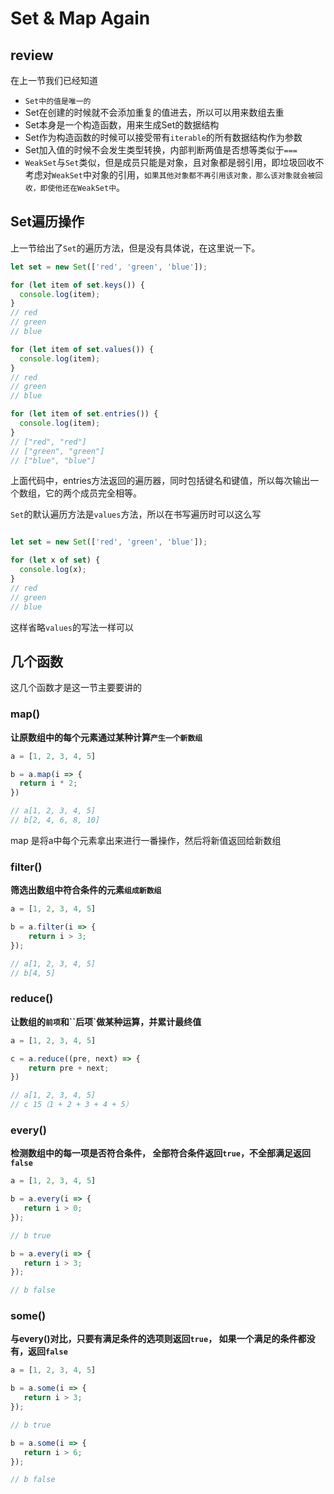 # Set & Map Again

## review
在上一节我们已经知道
- `Set中的值是唯一的`
- Set在创建的时候就不会添加重复的值进去，所以可以用来数组去重
- Set本身是一个构造函数，用来生成Set的数据结构
- Set作为构造函数的时候可以接受带有`iterable`的所有数据结构作为参数
- Set加入值的时候不会发生类型转换，内部判断两值是否想等类似于`===`
- `WeakSet`与`Set`类似，但是成员只能是对象，且对象都是弱引用，即垃圾回收不考虑对`WeakSet`中对象的引用，`如果其他对象都不再引用该对象，那么该对象就会被回收，即使他还在WeakSet中`。


## Set遍历操作
上一节给出了`Set`的遍历方法，但是没有具体说，在这里说一下。

```js
let set = new Set(['red', 'green', 'blue']);

for (let item of set.keys()) {
  console.log(item);
}
// red
// green
// blue

for (let item of set.values()) {
  console.log(item);
}
// red
// green
// blue

for (let item of set.entries()) {
  console.log(item);
}
// ["red", "red"]
// ["green", "green"]
// ["blue", "blue"]
```

上面代码中，entries方法返回的遍历器，同时包括键名和键值，所以每次输出一个数组，它的两个成员完全相等。

`Set`的默认遍历方法是`values`方法，所以在书写遍历时可以这么写
```js

let set = new Set(['red', 'green', 'blue']);

for (let x of set) {
  console.log(x);
}
// red
// green
// blue
```
这样省略`values`的写法一样可以

## 几个函数
这几个函数才是这一节主要要讲的


### map()

**让原数组中的每个元素通过某种计算`产生一个新数组`**

```js
a = [1, 2, 3, 4, 5]

b = a.map(i => {
  return i * 2;  
})

// a[1, 2, 3, 4, 5]
// b[2, 4, 6, 8, 10]
```
map 是将a中每个元素拿出来进行一番操作，然后将新值返回给新数组

### filter()
**筛选出数组中符合条件的元素`组成新数组`**

```js
a = [1, 2, 3, 4, 5]

b = a.filter(i => {
	return i > 3;
});

// a[1, 2, 3, 4, 5]
// b[4, 5]
```

### reduce()
**让数组的`前项`和``后项`做某种运算，并累计最终值**

```js
a = [1, 2, 3, 4, 5]

c = a.reduce((pre, next) => {
	return pre + next;
})

// a[1, 2, 3, 4, 5]
// c 15（1 + 2 + 3 + 4 + 5）
```

### every()
**检测数组中的每一项是否符合条件， 全部符合条件返回`true`，不全部满足返回`false`**

```js
a = [1, 2, 3, 4, 5]

b = a.every(i => {
   return i > 0; 
});

// b true

b = a.every(i => {
   return i > 3; 
});

// b false
```

### some()
**与every()对比，只要有满足条件的选项则返回`true`， 如果一个满足的条件都没有，返回`false`**

```js
a = [1, 2, 3, 4, 5]

b = a.some(i => {
   return i > 3; 
});

// b true

b = a.some(i => {
   return i > 6; 
});

// b false

```